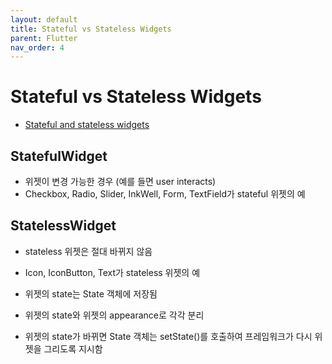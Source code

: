 ```yaml
---
layout: default
title: Stateful vs Stateless Widgets
parent: Flutter
nav_order: 4
---
```


# Stateful vs Stateless Widgets

- [Stateful and stateless widgets](https://docs.flutter.dev/development/ui/interactive#stateful-and-stateless-widgets)

## StatefulWidget

- 위젯이 변경 가능한 경우 (예를 들면 user interacts)
- Checkbox, Radio, Slider, InkWell, Form, TextField가 stateful 위젯의 예

## StatelessWidget

- stateless 위젯은 절대 바뀌지 않음
- Icon, IconButton, Text가 stateless 위젯의 예

- 위젯의 state는 State 객체에 저장됨
- 위젯의 state와 위젯의 appearance로 각각 분리
- 위젯의 state가 바뀌면 State 객체는 setState()를 호출하여 프레임워크가 다시 위젯을 그리도록 지시함
